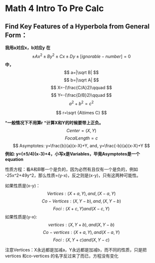 # Math 4 Intro To Pre Calc

## Find Key Features of a Hyperbola from General Form：
**我用a对应x，b对应y**
**在**
$$
± Ax^2 ± By^2 ± Cx ± Dy ± [ignorable-number] = 0
$$
**中，**
$$
a=|\sqrt B|
$$
$$
b=|\sqrt A|
$$
$$
X=-(\frac{C/A}2)\qquad
$$
$$
Y=-(\frac{D/B}2)\qquad
$$
$$
a^2+b^2=c^2
$$

$$
r=\sqrt {A\times C}
$$

***一般情况下不用算r**
***计算X和Y的时候要带上正负。**
$$
Center = (X, Y)
$$
$$
FocalLength = c
$$
$$
Asymptotes: y=\frac{b}{a}(x-X)+Y, and, y=\frac{-b}{a}(x-X)+Y
$$
**例如: y=(±5/4)(x-3)+4，小写x是Variables，毕竟Asymptotes是一个equation**

性质方程：看A和B哪一个是负的，因为必然有且仅有一个是负的，例如 -25x^2+49y^2，那么性质=(y-x)，反之则是(x-y)，只有这两种可能性。

如果性质是(x-y)：
$$
Vertices: (X+a, Y), and, (X-a, Y)
$$
$$
Co-Vertices: (X, Y-b), and, (X, Y-b)
$$
$$
Foci: (X+c, Y) and (X-c, Y)
$$
如果性质是(y-x): 
$$
vertices: (X, Y+b), and (X, Y-b)
$$
$$
Co-vertices: (X+a, Y), and (X-a, Y)
$$
$$
Foci: (X, Y+c) and (X, Y-c)
$$

注意Vertices：X永远都是加减a，Y永远都是加减b，而不同的性质，只是把vertices 和co-vertices 的名字反过来了而已，方程没有变化



